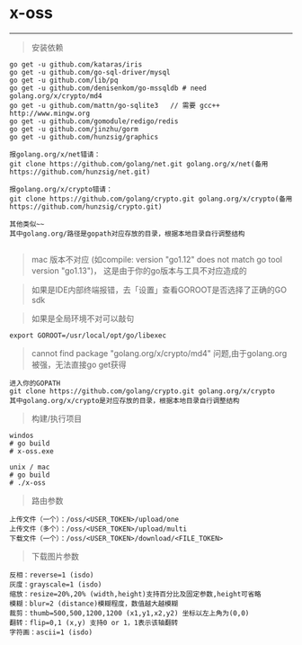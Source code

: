 # x-oss

---

> 安装依赖
```
go get -u github.com/kataras/iris
go get -u github.com/go-sql-driver/mysql
go get -u github.com/lib/pq
go get -u github.com/denisenkom/go-mssqldb # need golang.org/x/crypto/md4
go get -u github.com/mattn/go-sqlite3   // 需要 gcc++ http://www.mingw.org
go get -u github.com/gomodule/redigo/redis
go get -u github.com/jinzhu/gorm
go get -u github.com/hunzsig/graphics
```

```
报golang.org/x/net错请：
git clone https://github.com/golang/net.git golang.org/x/net(备用https://github.com/hunzsig/net.git)

报golang.org/x/crypto错请：
git clone https://github.com/golang/crypto.git golang.org/x/crypto(备用https://github.com/hunzsig/crypto.git)

其他类似~~
其中golang.org/路径是gopath对应存放的目录，根据本地目录自行调整结构


```

> mac 版本不对应
(如compile: version "go1.12" does not match go tool version "go1.13")，
这是由于你的go版本与工具不对应造成的

> 如果是IDE内部终端报错，去「设置」查看GOROOT是否选择了正确的GO sdk

> 如果是全局环境不对可以敲句
```
export GOROOT=/usr/local/opt/go/libexec
```

> cannot find package "golang.org/x/crypto/md4" 问题,由于golang.org被强，无法直接go get获得
```
进入你的GOPATH
git clone https://github.com/golang/crypto.git golang.org/x/crypto
其中golang.org/x/crypto是对应存放的目录，根据本地目录自行调整结构
```

> 构建/执行项目
```
windos
# go build
# x-oss.exe

unix / mac
# go build
# ./x-oss
```

> 路由参数
```
上传文件（一个）：/oss/<USER_TOKEN>/upload/one
上传文件（多个）：/oss/<USER_TOKEN>/upload/multi
下载文件（一个）：/oss/<USER_TOKEN>/download/<FILE_TOKEN>
```

> 下载图片参数
```
反相：reverse=1 (isdo)
灰度：grayscale=1 (isdo)
缩放：resize=20%,20% (width,height)支持百分比及固定参数,height可省略
模糊：blur=2 (distance)模糊程度，数值越大越模糊
裁剪：thumb=500,500,1200,1200 (x1,y1,x2,y2) 坐标以左上角为(0,0)
翻转：flip=0,1 (x,y) 支持0 or 1，1表示该轴翻转
字符画：ascii=1 (isdo)
```
